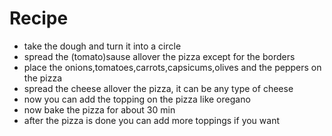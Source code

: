 # Recipe

* take the dough and turn it into a circle
* spread the (tomato)sause allover the pizza except for the borders
* place the onions,tomatoes,carrots,capsicums,olives and the peppers on the pizza
* spread the cheese allover the pizza, it can be any type of cheese
* now you can add the topping on the pizza like oregano
* now bake the pizza for about 30 min 
* after the pizza is done you can add more toppings if you want

